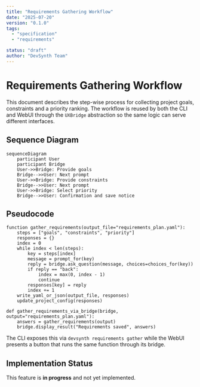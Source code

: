 ```yaml
---
title: "Requirements Gathering Workflow"
date: "2025-07-20"
version: "0.1.0"
tags:
  - "specification"
  - "requirements"

status: "draft"
author: "DevSynth Team"
---
```


# Requirements Gathering Workflow

This document describes the step-wise process for collecting project goals,
constraints and a priority ranking. The workflow is reused by both the CLI and
WebUI through the `UXBridge` abstraction so the same logic can serve different
interfaces.

## Sequence Diagram

```mermaid
sequenceDiagram
    participant User
    participant Bridge
    User->>Bridge: Provide goals
    Bridge-->>User: Next prompt
    User->>Bridge: Provide constraints
    Bridge-->>User: Next prompt
    User->>Bridge: Select priority
    Bridge-->>User: Confirmation and save notice
```

## Pseudocode

```pseudocode
function gather_requirements(output_file="requirements_plan.yaml"):
    steps = ["goals", "constraints", "priority"]
    responses = {}
    index = 0
    while index < len(steps):
        key = steps[index]
        message = prompt_for(key)
        reply = bridge.ask_question(message, choices=choices_for(key))
        if reply == "back":
            index = max(0, index - 1)
            continue
        responses[key] = reply
        index += 1
    write_yaml_or_json(output_file, responses)
    update_project_config(responses)

def gather_requirements_via_bridge(bridge, output="requirements_plan.yaml"):
    answers = gather_requirements(output)
    bridge.display_result("Requirements saved", answers)
```

The CLI exposes this via `devsynth requirements gather` while the WebUI
presents a button that runs the same function through its bridge.
## Implementation Status

This feature is **in progress** and not yet implemented.
